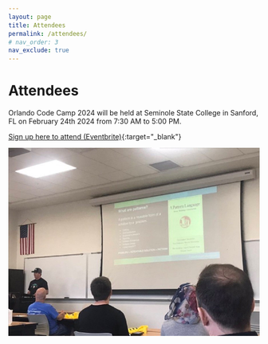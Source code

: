 ```yaml
---
layout: page
title: Attendees
permalink: /attendees/
# nav_order: 3
nav_exclude: true
---
```


# Attendees

<p />

Orlando Code Camp 2024 will be held at Seminole State College in Sanford, FL on February 24th 2024 from 7:30 AM to 5:00 PM.

[Sign up here to attend (Eventbrite)](https://www.eventbrite.com/e/orlando-code-camp-2024-tickets-800584980227){:target="_blank"}

![Orlando CC Attendees](/assets/img/photos/occ-session.jpg "Orlando CC Attendees")

